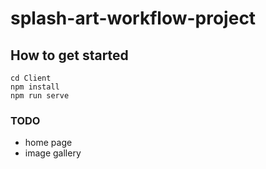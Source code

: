 # splash-art-workflow-project

## How to get started
```
cd Client
npm install
npm run serve
```

### TODO
- home page
- image gallery

